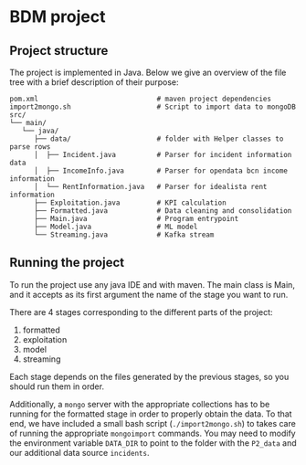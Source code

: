 BDM project
===========

Project structure
-----------------

The project is implemented in Java. Below we give an overview of the file tree
with a brief description of their purpose:

```
pom.xml                             # maven project dependencies
import2mongo.sh                     # Script to import data to mongoDB
src/
└── main/
   └── java/
      ├── data/                     # folder with Helper classes to parse rows
      │  ├── Incident.java          # Parser for incident information data
      │  ├── IncomeInfo.java        # Parser for opendata bcn income information
      │  └── RentInformation.java   # Parser for idealista rent information
      ├── Exploitation.java         # KPI calculation
      ├── Formatted.java            # Data cleaning and consolidation
      ├── Main.java                 # Program entrypoint
      ├── Model.java                # ML model
      └── Streaming.java            # Kafka stream
```

Running the project
-------------------

To run the project use any java IDE and with maven. The main class is Main, and
it accepts as its first argument the name of the stage you want to run.

There are 4 stages corresponding to the different parts of the project:

1. formatted
2. exploitation
3. model
4. streaming

Each stage depends on the files generated by the previous stages, so
you should run them in order.

Additionally, a `mongo` server with the appropriate collections
has to be running for the formatted stage in order to properly
obtain the data. To that end, we have included a small bash
script (`./import2mongo.sh`) to takes care of running the appropriate
`mongoimport` commands. You may need to modify the environment variable
`DATA_DIR` to point to the folder with the `P2_data` and our additional
data source `incidents`.
